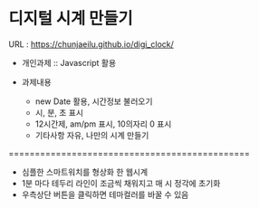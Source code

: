 # 디지털 시계 만들기

URL : https://chunjaeilu.github.io/digi_clock/

- 개인과제 :: Javascript 활용 

- 과제내용
  - new Date 활용, 시간정보 불러오기
  - 시, 분, 초 표시
  - 12시간제, am/pm 표시, 10의자리 0 표시
  - 기타사항 자유, 나만의 시계 만들기

==============================================

- 심플한 스마트워치를 형상화 한 웹시계
- 1분 마다 테두리 라인이 조금씩 채워지고 매 시 정각에 초기화
- 우측상단 버튼을 클릭하면 테마컬러를 바꿀 수 있음
